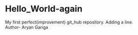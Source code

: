 # Hello_World-again
My first perfect(improvement) git_hub repository.
 Adding a line. <br> Author- Aryan Gariga
